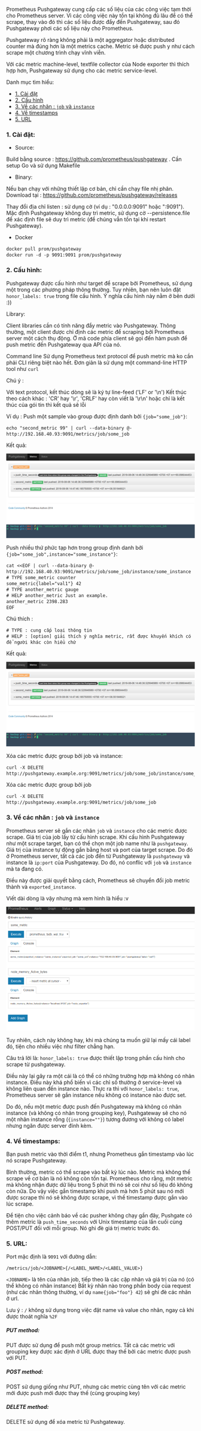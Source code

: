 Prometheus Pushgateway cung cấp các số liệu của các công việc tạm thời cho Prometheus server. Vì các công việc này tồn tại không đủ lâu để có thể scrape, thay vào đó thì các số liệu được đẩy đến Pushgateway, sau đó Pushgateway phơi các số liệu này cho Prometheus. 

Pushgateway rõ ràng không phải là một aggregator hoặc distributed counter mà đúng hơn là một metrics cache. Metric sẽ được push y như cách scrape một chương trình chạy vĩnh viễn. 

Với các metric machine-level, textfile collector của Node exporter thì thích hợp hơn, Pushgateway sử dụng cho các metric service-level. 

Danh mục tìm hiểu:

- [1. Cài đặt](#install)
- [2. Cấu hình](#config)
- [3. Về các nhãn : `job` và `instance`](#label)
- [4. Về timestamps](#timestamp)
- [5. URL](#url)


<a name="install"></a>
### 1. Cài đặt: 

- Source:

Build bằng source : https://github.com/prometheus/pushgateway . Cần setup Go và sử dụng Makefile 

- Binary:

Nếu bạn chạy với những thiết lập cơ bản, chỉ cần chạy file nhị phân. 
Download tại : https://github.com/prometheus/pushgateway/releases


Thay đổi địa chỉ listen : sử dụng cờ  (ví dụ :  "0.0.0.0:9091" hoặc ":9091").
Mặc định Pushgateway không duy trì metric, sử dụng cờ --persistence.file để xác định file sẽ duy trì metric (để chúng vẫn tồn tại khi restart Pushgateway).

- Docker 
```
docker pull prom/pushgateway
docker run -d -p 9091:9091 prom/pushgateway
```

<a name="config"></a>
### 2. Cấu hình: 

Pushgateway được cấu hình như target để scrape bởi Prometheus, sử dụng một trong các phương pháp thông thường. Tuy nhiên, bạn nên luôn đặt `honor_labels: true` trong file cấu hình. Ý nghĩa cấu hình này nằm ở bên dưới :))

Library: 

Client libraries cần có tính năng đẩy metric vào Pushgateway. Thông thường, một client được chỉ định các metric để scraping bởi Prometheus server một cách thụ động. Ở mã code phía client sẽ gọi đến hàm push để push metric đến Pushgateway qua API của nó. 

Command line 
Sử dụng Prometheus text protocol để push metric mà ko cần phải CLI riêng biệt nào hết. Đơn giản là sử dụng một command-line HTTP tool như `curl`

Chú ý : 

Với text protocol, kết thúc dòng sẽ là ký tự line-feed  ('LF' or '\n')
Kết thúc theo cách khác : 'CR' hay '\r', 'CRLF' hay còn viết là '\r\n' hoặc chỉ là kết thúc của gói tin thì kết quả sẽ lỗi


Ví dụ : Push một sample vào group được định danh bởi `{job="some_job"}`:

```
echo "second_metric 99" | curl --data-binary @- http://192.168.40.93:9091/metrics/job/some_job
```

Kết quả: 

![Job](https://raw.githubusercontent.com/locvx1234/prometheus-notes/master/images/push_job.png)


Push nhiều thứ phức tạp hơn trong group định danh bởi `{job="some_job",instance="some_instance"}`:

```
cat <<EOF | curl --data-binary @- http://192.168.40.93:9091/metrics/job/some_job/instance/some_instance
# TYPE some_metric counter
some_metric{label="val1"} 42
# TYPE another_metric gauge
# HELP another_metric Just an example.
another_metric 2398.283
EOF
```

Chú thích : 

```
# TYPE : cung cấp loại thông tin 
# HELP : [option] giải thích ý nghĩa metric, rất được khuyến khích có để người khác còn hiểu chứ 
```

Kết quả:

![Job2](https://raw.githubusercontent.com/locvx1234/prometheus-notes/master/images/push_job.png)

Xóa các metric được group bởi job và instance:

```
curl -X DELETE http://pushgateway.example.org:9091/metrics/job/some_job/instance/some_instance
```

Xóa các metric được group bởi job

```
curl -X DELETE http://pushgateway.example.org:9091/metrics/job/some_job
```

<a name="label"></a>
### 3. Về các nhãn : `job` và `instance`

Prometheus server sẽ gắn các nhãn `job` và `instance` cho các metric được scrape. Giá trị của job lấy từ cấu hình scrape. Khi cấu hình Pushgateway như một scrape target, bạn có thể chọn một job name như là `pushgateway`. Giá trị của instance tự động gắn bằng host và port của target scrape. Do đó ở Prometheus server, tất cả các job đến từ Pushgateway là `pushgateway` và instance là `ip:port` của Pushgateway. Do đó, nó conflic với `job` và `instance` mà ta đang có. 

Điều này được giải quyết bằng cách, Prometheus sẽ chuyển đổi job metric thành và `exported_instance`. 

Viết dài dòng là vậy nhưng mà xem hình là hiểu :v

![exported instance](https://raw.githubusercontent.com/locvx1234/prometheus-notes/master/images/exported_inststance.png)


Tuy nhiên, cách này không hay, khi mà chúng ta muốn giữ lại mấy cái label đó, tiện cho nhiều việc như filter chẳng hạn. 

Câu trả lời là: `honor_labels: true` được thiết lập trong phần cấu hình cho scrape từ pushgateway. 
 
Điều này lại gây ra một cái là có thể có những trường hợp mà không có nhãn instance. Điều này khá phổ biến vì các chỉ số thường ở service-level và không liên quan đến instance nào. Thực ra thì với `honor_labels: true`, Prometheus server sẽ gắn instance nếu không có instance nào được set. 

Do đó, nếu một metric được push đến Pushgateway mà không có nhãn instance (và không có nhãn trong grouping key), Pushgateway sẽ cho nó một nhãn instance rỗng (`{instance=""}`) tương đương với không có label nhưng ngăn được server đính kèm.

<a name="timestamp"></a>
### 4. Về timestamps:

Bạn push metric vào thời điểm t1, nhưng Prometheus gắn timestamp vào lúc nó scrape Pushgateway.

Bình thường, metric có thể scrape vào bất kỳ lúc nào. Metric mà không thể scrape về cơ bản là nó không còn tồn tại. Prometheus cho rằng, một metric mà không nhận được dữ liệu trong 5 phút thì nó sẽ coi như số liệu đó không còn nữa. Do vậy việc gắn timestamp khi push mà hơn 5 phút sau nó mới được scrape thì nó sẽ không được scrape, vì thế timestamp được gắn vào lúc scrape. 

Để tiện cho việc cảnh báo về các pusher không chạy gần đây, Pushgate có thêm metric là `push_time_seconds` với Unix timestamp của lần cuối cùng POST/PUT đối với mỗi group. Nó ghi đè giá trị metric trước đó. 

<a name="url"></a>
### 5. URL:

Port mặc định là `9091` với đường dẫn:

```
/metrics/job/<JOBNAME>{/<LABEL_NAME>/<LABEL_VALUE>}
```

`<JOBNAME>` là tên của nhãn job, tiếp theo là các cặp nhãn và giá trị của nó (có thể không có nhãn instance)
Bất kỳ nhãn nào trong phần body của request (như các nhãn thông thường, ví dụ `name{job="foo"} 42`) sẽ ghi đè các nhãn ở url. 

Lưu ý : `/` không sử dụng trong việc đặt name và value cho nhãn, ngay cả khi được thoát nghĩa `%2F`


##### PUT method: 

PUT được sử dụng để push một group metrics. Tất cả các metric với grouping key được xác định ở URL được thay thế bởi các metric được push với PUT.

##### POST method:

POST sử dụng giống như PUT, nhưng các metric cùng tên với các metric mới được push mới được thay thế (cùng grouping key)

##### DELETE method:

DELETE sử dụng để xóa metric từ Pushgateway.  
